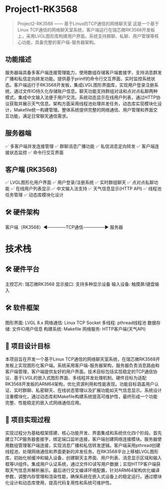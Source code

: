# Project1-RK3568
> Project2-RK3568 —— 基于Linux的TCP通信的网络聊天室
> 这是一个基于Linux TCP通信的网络聊天室系统，客户端运行在瑞芯微RK3568开发板上，采用LVGL图形库构建用户界面。系统支持群聊、私聊、用户管理等核心功能，具备完整的客户端-服务器架构。

## 功能描述
服务器端具备多客户端连接管理能力，使用数组存储客户端套接字，支持消息群发广播和私信定向转发功能。提供基于printf的命令行交互界面，实时监控系统状态。客户端运行于RK3568开发板，集成LVGL图形界面库，实现用户登录注册系统，通过文件IO持久化存储账户信息。聊天功能支持群组对话和点对点私聊两种模式，集成中文输入法便于用户交流。系统动态显示在线用户列表，通过HTTP协议获取并展示天气信息。架构方面采用线程池处理并发任务，动态库实现模块化设计，Makefile统一构建管理。整体系统提供完整的网络通信、用户管理和界面交互功能，满足日常聊天通信需求。

## 服务器端
✅ 多客户端并发连接管理
✅ 群聊消息广播功能
✅ 私信消息定向转发
✅ 客户端连接状态监控
✅ 命令行交互界面

## 客户端 (RK3568)
✅ LVGL图形化用户界面
✅ 用户登录/注册系统
✅ 实时群组聊天
✅ 点对点私聊功能
✅ 在线用户列表显示
✅ 中文输入法支持
✅ 天气信息显示(HTTP API)
✅ 线程池任务管理
✅ 动态库模块化设计

##  🛠️ 硬件架构

客户端（RK3568）◄──────TCP通信───────► 服务器

# 技术栈
## 🛠️ 硬件平台
主控芯片: 瑞芯微RK3568
显示接口: 支持多种显示设备
输入设备: 触摸屏/键盘输入

## 🛠️ 软件框架
图形界面: LVGL 8.x
网络通信: Linux TCP Socket
多线程: pthread线程池
数据存储: 文件IO用户信息
构建系统: Makefile
网络服务: HTTP客户端(天气API)

##  📂 项目设计目标
本项目旨在开发一个基于Linux TCP通信的网络聊天室系统，在瑞芯微RK3568开发板上实现图形化客户端。系统采用客户端-服务器架构，服务器负责消息路由和客户端管理，客户端提供友好的用户界面。技术目标包括实现稳定的TCP通信协议、基于LVGL的嵌入式图形界面、多线程并发处理机制。硬件目标为适配RK3568开发板的ARM64架构，优化资源利用和性能表现。功能目标涵盖用户认证、实时群聊、私密聊天、在线状态管理以及扩展功能如天气信息显示。系统设计注重模块化，通过动态库和Makefile构建系统提高可维护性，最终形成一个功能完整、性能稳定的嵌入式网络通信应用。

##  📂 项目实现过程
实现过程分为基础框架搭建、核心功能开发、界面集成和系统优化四个阶段。首先建立TCP服务器套接字，绑定端口监听连接，客户端创建网络连接模块。服务器使用数组管理客户端连接，实现消息广播和私信转发逻辑。客户端采用pthread创建线程池，处理网络通信和界面更新的并发任务。在RK3568平台上移植LVGL图形库，初始化帧缓冲和输入设备，创建聊天主界面、用户列表、消息显示区域和输入框等UI组件。集成用户认证系统，通过文件IO读写用户数据；实现HTTP客户端获取天气信息并解析展示。最后进行交叉编译环境配置，针对ARM64架构优化编译参数，调整内存管理和渲染性能，确保系统在嵌入式设备上的稳定运行。通过模块化设计和动态库使用，提高代码复用性和系统可维护性。
